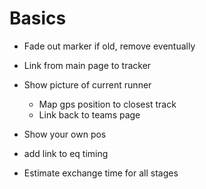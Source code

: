 # Basics

- Fade out marker if old, remove eventually
- Link from main page to tracker
- Show picture of current runner
  - Map gps position to closest track
  - Link back to teams page
- Show your own pos

- add link to eq timing

- Estimate exchange time for all stages

